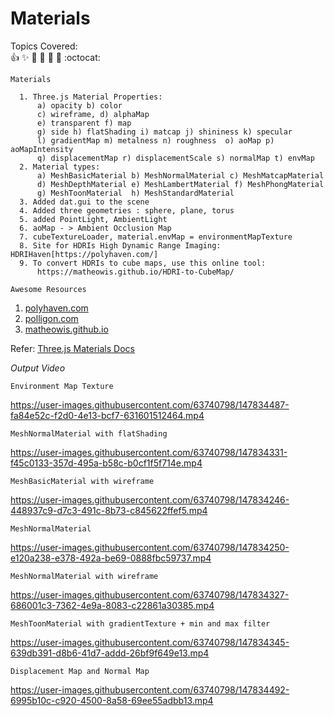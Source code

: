 # Materials

  Topics Covered: <br> 
  :+1: :sparkles: :camel: :tada:
:rocket: :metal: :octocat: <br>


 `Materials` 
  
      1. Three.js Material Properties:
          a) opacity b) color
          c) wireframe, d) alphaMap
          e) transparent f) map
          g) side h) flatShading i) matcap j) shininess k) specular
          l) gradientMap m) metalness n) roughness  o) aoMap p) aoMapIntensity
          q) displacementMap r) displacementScale s) normalMap t) envMap
      2. Material types:  
          a) MeshBasicMaterial b) MeshNormalMaterial c) MeshMatcapMaterial
          d) MeshDepthMaterial e) MeshLambertMaterial f) MeshPhongMaterial
          g) MeshToonMaterial  h) MeshStandardMaterial
      3. Added dat.gui to the scene
      4. Added three geometries : sphere, plane, torus
      5. added PointLight, AmbientLight
      6. aoMap - > Ambient Occlusion Map
      7. cubeTextureLoader, material.envMap = environmentMapTexture
      8. Site for HDRIs High Dynamic Range Imaging: HDRIHaven[https://polyhaven.com/]
      9. To convert HDRIs to cube maps, use this online tool: 
          https://matheowis.github.io/HDRI-to-CubeMap/
 
 
 `Awesome Resources` 
  1. [polyhaven.com](https://polyhaven.com/) <br>
  2. [polligon.com](https://www.poliigon.com/) <br>
  3. [matheowis.github.io](https://matheowis.github.io/HDRI-to-CubeMap/)
 
 
 Refer: [Three.js Materials Docs ](https://threejs.org/docs/index.html?q=Mate#api/en/materials/MeshStandardMaterial)
     
*Output Video*

`Environment Map Texture`

https://user-images.githubusercontent.com/63740798/147834487-fa84e52c-f2d0-4e13-bcf7-631601512464.mp4


`MeshNormalMaterial with flatShading`


https://user-images.githubusercontent.com/63740798/147834331-f45c0133-357d-495a-b58c-b0cf1f5f714e.mp4


`MeshBasicMaterial with wireframe`

https://user-images.githubusercontent.com/63740798/147834246-448937c9-d7c3-491c-8b73-c845622ffef5.mp4


`MeshNormalMaterial`

https://user-images.githubusercontent.com/63740798/147834250-e120a238-e378-492a-be69-0888fbc59737.mp4


`MeshNormalMaterial with wireframe`

https://user-images.githubusercontent.com/63740798/147834327-686001c3-7362-4e9a-8083-c22861a30385.mp4




`MeshToonMaterial with gradientTexture + min and max filter`

https://user-images.githubusercontent.com/63740798/147834345-639db391-d8b6-41d7-addd-26bf9f649e13.mp4


`Displacement Map and Normal Map`

https://user-images.githubusercontent.com/63740798/147834492-6995b10c-c920-4500-8a58-69ee55adbb13.mp4



